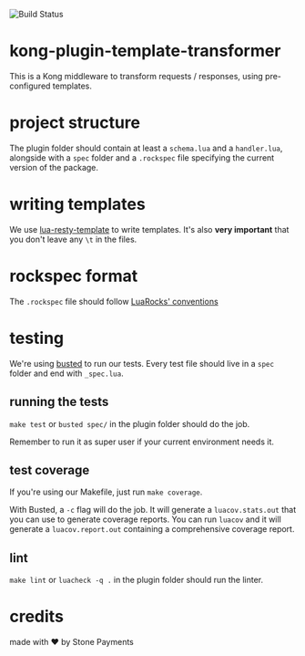 ![Build Status](https://stonepagamentos.visualstudio.com/_apis/public/build/definitions/3eb9c9ed-2656-4b52-ae5c-75ea4a42c98d/285/badge)

# kong-plugin-template-transformer

This is a Kong middleware to transform requests / responses, using pre-configured templates.

# project structure

The plugin folder should contain at least a `schema.lua` and a `handler.lua`, alongside with a `spec` folder and a `.rockspec` file specifying the current version of the package.

# writing templates

We use [lua-resty-template](https://github.com/bungle/lua-resty-template) to write templates. It's also **very important** that you don't leave any `\t` in the files.

# rockspec format

The `.rockspec` file should follow [LuaRocks' conventions](https://github.com/luarocks/luarocks/wiki/Rockspec-format)

# testing

We're using [busted](http://olivinelabs.com/busted) to run our tests. Every test file should live in a `spec` folder and end with `_spec.lua`.

## running the tests

`make test` or `busted spec/` in the plugin folder should do the job.

Remember to run it as super user if your current environment needs it.

## test coverage

If you're using our Makefile, just run `make coverage`.

With Busted, a `-c` flag will do the job.
It will generate a `luacov.stats.out` that you can use to generate coverage reports.
You can run `luacov` and it will generate a `luacov.report.out` containing a comprehensive coverage report.

## lint

`make lint` or `luacheck -q .` in the plugin folder should run the linter.
# credits

made with :heart: by Stone Payments